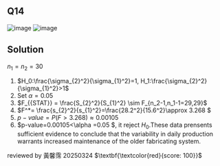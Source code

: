 ## Q14
![image](https://github.com/user-attachments/assets/dcc2a9a8-3c3e-477f-b96e-d48c14881887)
![image](https://github.com/user-attachments/assets/740ee31d-3339-44da-93d6-d86a0fe41afe)
## Solution
 $n_1=n_2=30$  
 1. $H_0:\frac{\sigma_{2}^2}{\sigma_{1}^2}=1,  H_1:\frac{\sigma_{2}^2}{\sigma_{1}^2}>1$
 2. Set $\alpha=0.05$
 3. $F_{{STAT}} = \frac{S_{2}^2}{S_{1}^2} \sim F_{n_2-1,n_1-1=29,29}$
 4. $F^*= \frac{s_{2}^2}{s_{1}^2}=\frac{28.2^2}{15.6^2}\approx 3.268 $
 5. $p-value=P(F>3.268)\approx 0.00105$
 6. $p-value=0.00105<\alpha =0.05 $, it reject $H_0$.These data prensents sufficient evidence to conclude that the variability in daily production warrants increased maintenance of the older fabricating system.

reviewed by 黃馨霈 20250324 $\textbf{\textcolor{red}{score: 100}}$
